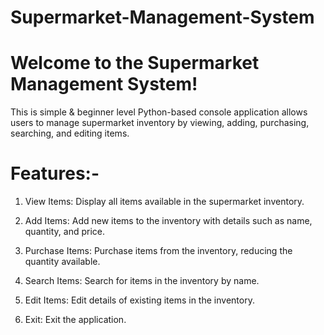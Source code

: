 # Supermarket-Management-System
# Welcome to the Supermarket Management System! 

This is simple & beginner level Python-based console application allows users to manage supermarket inventory by viewing, adding, purchasing, searching, and editing items.

# Features:-

1) View Items: Display all items available in the supermarket inventory.

2) Add Items: Add new items to the inventory with details such as name, quantity, and price.

3) Purchase Items: Purchase items from the inventory, reducing the quantity available.

4) Search Items: Search for items in the inventory by name.

5) Edit Items: Edit details of existing items in the inventory.

6) Exit: Exit the application.
